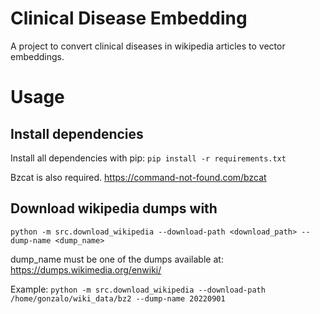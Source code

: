 # Clinical Disease Embedding
A project to convert clinical diseases in wikipedia articles to vector embeddings.

# Usage

## Install dependencies

Install all dependencies with pip:
`pip install -r requirements.txt`

Bzcat is also required. https://command-not-found.com/bzcat

## Download wikipedia dumps with

`python -m src.download_wikipedia --download-path <download_path> --dump-name <dump_name>`

dump_name must be one of the dumps available at: https://dumps.wikimedia.org/enwiki/

Example:
`python -m src.download_wikipedia --download-path /home/gonzalo/wiki_data/bz2 --dump-name 20220901`
